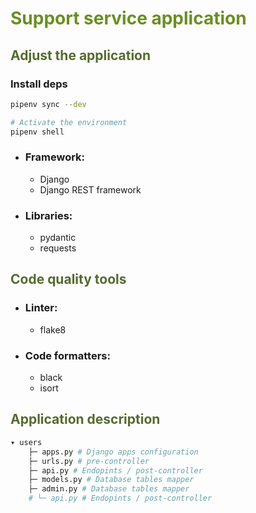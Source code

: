 # <span style="color:OliveDrab">Support service application</span>


## <span style="color:DarkOliveGreen">Adjust the application</span>

### Install deps

```bash
pipenv sync --dev

# Activate the environment
pipenv shell
```

- ### Framework:
    - Django
    - Django REST framework

- ### Libraries:
    - pydantic
    - requests

## <span style="color:DarkOliveGreen">Code quality tools</span>

- ### Linter:
    - flake8
- ### Code formatters:
    - black
    - isort


## <span style="color:DarkOliveGreen">Application description</span>

```bash
▾ users
    ├─ apps.py # Django apps configuration
    ├─ urls.py # pre-controller
    ├─ api.py # Endopints / post-controller
    ├─ models.py # Database tables mapper
    ├─ admin.py # Database tables mapper
    # └─ api.py # Endopints / post-controller
```
